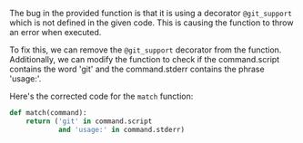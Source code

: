 The bug in the provided function is that it is using a decorator `@git_support` which is not defined in the given code. This is causing the function to throw an error when executed.

To fix this, we can remove the `@git_support` decorator from the function. Additionally, we can modify the function to check if the command.script contains the word 'git' and the command.stderr contains the phrase 'usage:'. 

Here's the corrected code for the `match` function:

```python
def match(command):
    return ('git' in command.script
            and 'usage:' in command.stderr)
```